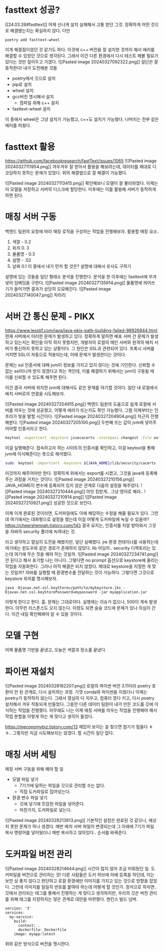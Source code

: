 # fasttext 성공?
[[24.03.26#fasttext]]
어제 신나게 설치 실패해서 고통 받던 그것.
정확하게 어떤 것으로 해결됐는지는 확실하지 않다.
다만
```
poetry add fasttext-wheel
```
이게 해결점이었던 것 같기도 하다.
이것에 c++ 버전을 잘 설치한 것까지 해서 에러를 해결할 수 있었던 것으로 생각된다. 
그래서 이건 다른 환경에서 다시 테스트 해볼 필요가 있다는 것만 짚어두고 가겠다. ![[Pasted image 20240327092322.png]]
일단은 잘 동작한다!
내가 도전해본 것들
- poetry에서 깃으로 설치
- pip로 설치
- wheel 설치
- gcc버전 명시해서 설치
	- 컴파일 위해 c++ 설치
- fasttext-wheel 설치

이 중에서 wheel은 그냥 설치가 가능했고, c++도 설치가 가능했다.
나머지는 전부 같은 에러를 띄웠다. 

# fasttext 활용
https://github.com/facebookresearch/fastText/issues/1065
![[Pasted image 20240327111954.png]]
겨우겨우 잘 받아서 활용을 해보려는데, 데이터를 제대로 디코딩하지 못하는 문제가 있었다.
위의 해결법으로 잘 해결이 가능했다.

![[Pasted image 20240327113415.png]]
확인해보니 모델이 잘 불러와졌다. 
이제는 이 모델을 저장하고 서버의 디스크에 할당한다. 
이후에는 이를 활용해 서버가 동작하게 하면 된다.


# 매칭 서버 구동
백엔드 팀원의 요청에 따라 매칭 로직을 구성하는 작업을 진행해보자.
활용할 매칭 요소.
1. 색깔 - 0.2
2. 위치 0. 3
3. 물품명 - 0.3
4. 설명 - .02
5. 날짜 0.1
이 중에서 내가 먼저 할 것은? 설명에 대해서 유사도 구하기


설명에 있는 것들을 일단 형태소 분석을 진행한다.
분석을 한 이후에는 fasttext에 우겨 넣어 임베딩을 구한다. 
![[Pasted image 20240327135914.png]]
물품명에 띄어쓰기가 들어가면 결과가 상당히 오묘해진다.
![[Pasted image 20240327140047.png]]
차라리 

# 서버 간 통신 문제 - PIKX
https://www.lesstif.com/java/java-pkix-path-building-failed-98926844.html
현재 서버에서 이러한 문제가 발생하고 있다.
정확하게 말하면 배포 서버 간 문제가 발생하고 있는지는 확인을 아직 하지 못했지만, 개발자의 로컬의 메인 서버와 원격의 배치 서버가 통신하지 못하고 있는 상황이다.
그 원인은 SSL과 관련되어 있다.
프록시 서버를 거치면 SSL이 자동으로 적용되는데, 이때 문제가 발생한다는 것이다.

문제는 ssl 인증서에 대해 jvm이 정보를 가지고 있지 않다는 것에 기인한다. 
신뢰할 수 없는 ssl이니까 받지 않겠다고 하는 격인데, 이를 해결하기 위해서는 jvm이 구동될 때 이를 신뢰할 수 있도록 해주면 된다.

이건 결국 서버에 위치한 jvm에 대해서도 같은 문제를 야기할 것이다.
일단 내 로컬에서 배치 서버로의 연결을 시도해보자.

![[Pasted image 20240327204915.png]]
백엔드 팀원의 도움으로 쉽게 로컬에 서버를 띄우는 것에 성공했고, 어떻게 에러가 뜨는지도 확인 가능했다. 그럼 이제부터는 인프라가 빛을 발할 시간이다. ![[Pasted image 20240327204904.png]]
차근히 진행해본다.
![[Pasted image 20240327205100.png]]
두번째 뜨는 값이 jvm에 넣어주어야할 인증서라고 한다.
```bash
keytool -exportcert -keystore jssecacerts -storepass changeit -file output.cert -alias lesstif.com-
```
이걸 실행해준다. 
접속하고자 하는 사이트의 인증서를 확인하고, 이걸 keytool을 통해 jvm에 이식해준다는 뜻으로 해석했다.
```bash
sudo  keytool -importcert -keystore ${JAVA_HOME}/lib/security/cacerts -storepass changeit -file output.cert -alias letsencrypt
```
이것까지 해주어야만 한다.
정확하게 위에서는 export를 시켰고, 그것을 java에 등록해주는 과정을 거치는 것이다.
![[Pasted image 20240327210156.png]]
JAVA_HOME이 변수에 등록되어 있지 않은 관계로 다음의 설정을 해주었다.
![[Pasted image 20240327210444.png]]
아잇 킹받게.. 그냥 영어로 해라..
![[Pasted image 20240327210914.png]]
![[Pasted image 20240327210921.png]]
성공한 것으로 보인다.

이제 이게 완료된 것이라면, 도커파일에도 이에 해당하는 수정을 해줄 필요가 있다.
그런데 여기에서는 대화형으로 설정을 했는데 이걸 어떻게 도커파일에 녹일 수 있을까?
https://cheershennah.tistory.com/143
결국 요지는, 인증서를 자알 받아와서 그것을 자바의 security 폴더에 녹여내는 것.


라고 생각하고 열심히 도전을 해봤지만, 일단 실패했다.
jre 환경 컨테이너를 사용하는데 여기에는 윈도우와 같은 경로가 존재하지 않았다. lib 어딨어..
security 디렉토리는 있는데 여기에 무슨 짓을 해야 하는 것일까.
![[Pasted image 20240327234741.png]]
안 된다고 해서 포기할 나는 아니다. 
그렇다면 no prompt 옵션으로 keystore에 올리는 작업을 자동화한다.
그러나 아직 해결은 되지 않았다. 제대로 keystore을 지정한 게 맞는 것일까?
자바를 실행할 때 환경변수를 전달하는 것이 가능하다.
그렇다면 그것으로 keystore 위치를 명시해보자.
```
java -Djavax.net.ssl.keyStore=/path/to/mykeystore.jks -Djavax.net.ssl.keyStorePassword=mypassword -jar myapplication.jar
```
이렇게 한다고 한다. 
흠.
문제는 그대로이다. 
실행에는 이슈가 없으나, 500이 계속 발생한다. 아무런 리스폰스도 오지 않는다.
이정도 되면 슬슬 코드에 문제가 있나 의심이 간다. 
이건 내일 확인해봐야 알 수 있을 것이다.

# 모델 구현
어제 물품명 기반을 끝냈고, 오늘은 색깔과 장소를 끝냈다. 

# 파이썬 재설치
![[Pasted image 20240328162207.png]]
로컬의 파이썬 버전 3.11이라 poetry 호환이 안 된 관계로, 다시 설치하는 과정.
기껏 conda와 파이썬을 지웠더니 이제는 poetry가 동작하지 않는다.
그래서 열심히 다 지우고, 컴퓨터 껐다 키고, 다시 poetry 설치해서 겨우 작동되게 만들었다.
그동안 다른 데이터 팀원이 내가 만든 코드를 깃에 이식하는 작업을 진행했다.
아무래도 나는 이제 매칭 서버를 띄우는 작업을 진행해야 해서 작업 분할을 이렇게 하는 게 맞다고 생각이 들었다.


https://meconomybiz.tistory.com/13
재밌어 보이는 걸 찾으면 참기가 힘들다 ㅎㅎ..
그렇지만 지금 시도해보지는 않겠다. 
할 시간이 일단 없다.

# 매칭 서버 세팅
매칭 서버 구동을 위해 해야 할 일
- 모델 파일 넣기
	- 7기가에 달하는 파일을 깃으로 관리할 수는 없다.
	- 직접 도커파일로 집어넣는다.
- 환경 변수 파일 넣기
	- 깃에 넣기에 민감한 파일을 넣어준다.
	- 마찬가지, 도커파일로 넣는다.

![[Pasted image 20240328213813.png]]
기본적인 설정은 완료된 것 같으나, 예상치 못한 문제가 하나 생겼다.
매번 매치 서버 파일이 변경되는데 그 아래에 7기가 파일 복사 명령어를 넣어뒀더니 매번 복사하고 앉아있다..
순서를 바꿔준다.

# 도커파일 버전 관리
![[Pasted image 20240328214644.png]]
시간이 많지 않아 조금 미뤄뒀던 일.
도커파일을 버전으로 관리하는 것!
다른 사람들은 도커 허브에 아예 등록을 하던데, 이는 보안 상 좋지 않다고 판단하고 로컬 환경에만 이미지를 가지고 있는 것으로 방향을 잡았다.
그런데 이미지를 일일히 번호를 붙여야 하는데 어떻게 할 것인가.
정석으로 하자면.. 깃에서 관리되는 태그를 통해서 진행하는 게 맞다고 생각하지만, 우리의 깃은 버전 관리를 위해 태그를 지정하지는 않은 관계로 대안을 마련했다.
젠킨스 빌드 넘버.
```
version: '3'
services:
  my-service:
    build:
      context: .
      dockerfile: Dockerfile
    image: myapp:latest
```
위와 같은 방식으로 버전을 명시한다. 